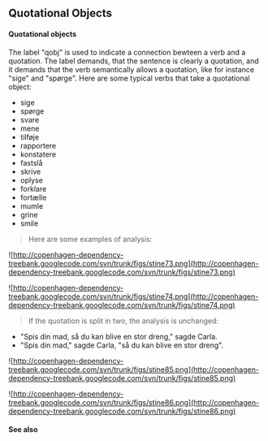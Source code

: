 ## Quotational Objects ##

#### Quotational objects ####

The label "qobj" is used to indicate a connection bewteen a verb and a quotation. The label demands, that the sentence is clearly a quotation, and it demands that the verb semantically allows a quotation, like for instance "sige" and "spørge". Here are some typical verbs that take a quotational object:

  * sige
  * spørge
  * svare
  * mene
  * tilføje
  * rapportere
  * konstatere
  * fastslå
  * skrive
  * oplyse
  * forklare
  * fortælle
  * mumle
  * grine
  * smile

> Here are some examples of analysis:

![http://copenhagen-dependency-treebank.googlecode.com/svn/trunk/figs/stine73.png](http://copenhagen-dependency-treebank.googlecode.com/svn/trunk/figs/stine73.png)

![http://copenhagen-dependency-treebank.googlecode.com/svn/trunk/figs/stine74.png](http://copenhagen-dependency-treebank.googlecode.com/svn/trunk/figs/stine74.png)

> If the quotation is split in two, the analysis is unchanged:

  * "Spis din mad, så du kan blive en stor dreng," sagde Carla.
  * "Spis din mad," sagde Carla, "så du kan blive en stor dreng".

![http://copenhagen-dependency-treebank.googlecode.com/svn/trunk/figs/stine85.png](http://copenhagen-dependency-treebank.googlecode.com/svn/trunk/figs/stine85.png)

![http://copenhagen-dependency-treebank.googlecode.com/svn/trunk/figs/stine86.png](http://copenhagen-dependency-treebank.googlecode.com/svn/trunk/figs/stine86.png)


#### See also ####

